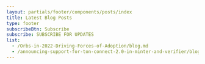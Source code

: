 ```yaml
---
layout: partials/footer/components/posts/index
title: Latest Blog Posts
type: footer
subscribeBtn: Subscribe
subscribe: SUBSCRIBE FOR UPDATES
list:
  - /Orbs-in-2022-Driving-Forces-of-Adoption/blog.md
  - /announcing-support-for-ton-connect-2.0-in-minter-and-verifier/blog.md
---
```

